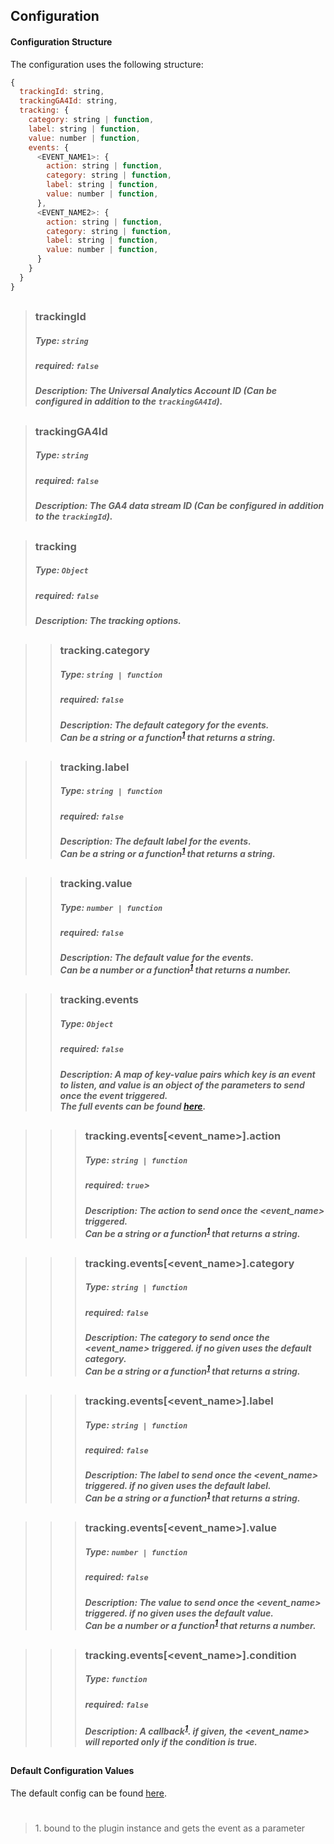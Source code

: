 ## Configuration

#### Configuration Structure

The configuration uses the following structure:

```js
{
  trackingId: string,
  trackingGA4Id: string,
  tracking: {
    category: string | function,
    label: string | function,
    value: number | function,
    events: {
      <EVENT_NAME1>: {
        action: string | function,
        category: string | function,
        label: string | function,
        value: number | function,
      },
      <EVENT_NAME2>: {
        action: string | function,
        category: string | function,
        label: string | function,
        value: number | function,
      }
    }
  }
}
```

##

> ### trackingId
>
> ##### Type: `string`
>
> ##### required: `false`
>
> ##### Description: The Universal Analytics Account ID (Can be configured in addition to the `trackingGA4Id`).

##

> ### trackingGA4Id
>
> ##### Type: `string`
>
> ##### required: `false`
>
> ##### Description: The GA4 data stream ID (Can be configured in addition to the `trackingId`).

##

> ### tracking
>
> ##### Type: `Object`
>
> ##### required: `false`
>
> ##### Description: The tracking options.

##

> > ### tracking.category
> >
> > ##### Type: `string | function`
> >
> > ##### required: `false`
> >
> > ##### Description: The default category for the events.<br>Can be a string or a function<sup>[1](#f1)</sup> that returns a string.

##

> > ### tracking.label
> >
> > ##### Type: `string | function`
> >
> > ##### required: `false`
> >
> > ##### Description: The default label for the events.<br>Can be a string or a function<sup>[1](#f1)</sup> that returns a string.

##

> > ### tracking.value
> >
> > ##### Type: `number | function`
> >
> > ##### required: `false`
> >
> > ##### Description: The default value for the events.<br>Can be a number or a function<sup>[1](#f1)</sup> that returns a number.

##

> > ### tracking.events
> >
> > ##### Type: `Object`
> >
> > ##### required: `false`
> >
> > ##### Description: A map of key-value pairs which key is an event to listen, and value is an object of the parameters to send once the event triggered.<br>The full events can be found [here](https://github.com/kaltura/playkit-js/blob/master/src/event/event-type.js).

##

> > > ### tracking.events[<event_name>].action
> > >
> > > ##### Type: `string | function`
> > >
> > > ##### required: `true`>
> > >
> > > ##### Description: The action to send once the <event_name> triggered.<br>Can be a string or a function<sup>[1](#f1)</sup> that returns a string.

##

> > > ### tracking.events[<event_name>].category
> > >
> > > ##### Type: `string | function`
> > >
> > > ##### required: `false`
> > >
> > > ##### Description: The category to send once the <event_name> triggered. if no given uses the default category.<br>Can be a string or a function<sup>[1](#f1)</sup> that returns a string.

##

> > > ### tracking.events[<event_name>].label
> > >
> > > ##### Type: `string | function`
> > >
> > > ##### required: `false`
> > >
> > > ##### Description: The label to send once the <event_name> triggered. if no given uses the default label.<br>Can be a string or a function<sup>[1](#f1)</sup> that returns a string.

##

> > > ### tracking.events[<event_name>].value
> > >
> > > ##### Type: `number | function`
> > >
> > > ##### required: `false`
> > >
> > > ##### Description: The value to send once the <event_name> triggered. if no given uses the default value.<br>Can be a number or a function<sup>[1](#f1)</sup> that returns a number.

##

> > > ### tracking.events[<event_name>].condition
> > >
> > > ##### Type: `function`
> > >
> > > ##### required: `false`
> > >
> > > ##### Description: A callback<sup>[1](#f1)</sup>. if given, the <event_name> will reported only if the condition is true.

##

#### Default Configuration Values

The default config can be found [here](../src/default-tracking.js).

#

> <b id="f1"></b>1. bound to the plugin instance and gets the event as a parameter
